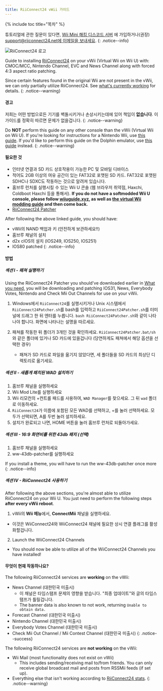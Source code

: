 ```yaml
---
title: RiiConnect24 vWii 가이드
---
```


{% include toc title="목차" %}

튜토리얼에 관한 질문이 있다면, [Wii Mini 해킹 디스코드 서버](https://discord.gg/rc24) 에 가입하거나(권장) [support@riiconnect24.net에 이메일을 보내세요](mailto:support@riiconnect24.net).
{: .notice--info}

![RiiConnect24 로고](/images/WiiRC24Logo.jpg)

Guide to installing [RiiConnect24](https://rc24.xyz) on your vWii (Virtual Wii on Wii U) with: CMOC/MCC, Nintendo Channel, EVC and News Channel along with forced 4:3 aspect ratio patching.

Since certain features found in the original Wii are not present in the vWii, we can only partially utilize RiiConnect24. See [what's currently working](#whats-currently-working) for details.
{: .notice--warning}

#### 경고

저희는 어떤 방법으로든 기기를 벽돌시키거나 손상시키는데에 있어 책임이 **없습니다**. 이 가이드를 정확히 따르면 문제가 없을겁니다.
{: .notice--warning}

Do **NOT** perform this guide on any other console than the vWii (Virtual Wii on Wii U). If you're looking for instructions for a Nintendo Wii, use [this guide](riiconnect24). If you'd like to perform this guide on the Dolphin emulator, use [this guide](riiconnect24-dolphin) instead.
{: .notice--warning}

#### 필요한 것

* 인터넷 연결과 SD 카드 상호작용이 가능한 PC 및 모바일 디바이스
* 적어도 2GB 이상의 여유 공간이 있는 FAT32로 포맷된 SD 카드. FAT32로 포맷된 SDHC나 SDXC도 작동하는 것으로 알려져 있습니다.
* 홈브루 런처를 실행시킬 수 있는 Wii U 콘솔 (웹 브라우저 취약점, Haxchi, Coldboot Haxchi 등을 통해서). **If you do not have a softmodded Wii U console, please follow [wiiuguide.xyz](https://wiiuguide.xyz), as well as [the virtual Wii modding guide](https://wiiuguide.xyz/#/vwii-modding) and then come back.**
* [RiiConnect24 Patcher](https://github.com/RiiConnect24/RiiConnect24-Patcher/releases)

After following the above linked guide, you should have:
* vWii의 NAND 백업과 키 (안전하게 보관하세요!!)
* 홈브루 채널의 설치
* d2x cIOS의 설치 (IOS249, IOS250, IOS251)
* IOS80 patched
{: .notice--info}

#### 방법

##### 섹션 I - 패쳐 실행하기

Using the RiiConnect24 Patcher you should've downloaded earlier in [What you need](#what-you-need), you will be downloading and patching IOS31, News, Everybody Votes, Nintendo and Check Mii Out Channels for use on your vWii.

1. Windows에서 `RiiConnect24`를 실행시키거나 Unix 시스템에서 `RiiConnect24Patcher.sh`를 bash를 입력하고 `RiiConnect24Patcher.sh`를 터미널에 드래그 한 뒤 엔터를 누릅니다. `bash RiiConnect24Patcher.sh`와 같이 나타나야 합니다. 화면에 나타나는 설명을 따르세요.

2. 패쳐를 작동한 뒤 폴더가 3개인 것을 확인하세요. `RiiConnect24Patcher.bat/sh`와 같은 폴더에 있거나 SD 카드에 있을겁니다 (당연하게도 패쳐에서 해당 옵션을 선택한 경우)
   - 패쳐가 SD 카드로 파일을 옮기지 않았다면, 세 폴더들을 SD 카드의 최상단 디렉토리로 옮기세요.

##### 섹션 II - 새롭게 패치된 WAD 설치하기

1. 홈브루 채널을 실행하세요
2. Wii Mod Lite를 실행하세요
3. Wii 리모컨의 +컨트롤 패드를 사용하여, `WAD Manager`를 찾으세요. 그 뒤 `wad` 폴더로 이동하세요.
4. `RiiConnect24`가 이름에 포함된 모든 WAD를 선택하고, +를 눌러 선택하세요. 모두가 선택되면, A를 두번 눌러 설치하세요.
5. 설치가 완료되고 나면, HOME 버튼을 눌러 홈브루 런처로 되돌아가세요.

##### 섹션 III - 16:9 화면비를 위한 43db 패치 (선택)

1. 홈브루 채널을 실행하세요
2. ww-43db-patcher를 실행하세요

If you install a theme, you will have to run the ww-43db-patcher once more
{: .notice--info}

##### 섹션 IV - RiiConnect24 사용하기

After following the above sections, you're almost able to utilize RiiConnect24 on your Wii U. You just need to perform the following steps **after every vWii reboot**.

1. vWii의 **Wii 메뉴**에서, **ConnectMii** 채널을 실행하세요.
* 이것은 WiiConnect24와 WiiConnect24 채널에 필요한 상시 연결 플래그를 활성화할겁니다.
2. Launch the WiiConnect24 Channels
* You should now be able to utilize all of the WiiConnect24 Channels you have installed!

#### 무엇이 현재 작동하나요?
The following RiiConnect24 services are **working** on the vWii:
* News Channel (대한민국 미출시)
    * 이 채널은 타임스탬프 문제의 영향을 받습니다. "최종 업데이트"와 글의 타임스탬프가 틀릴겁니다.
    * The banner data is also known to not work, returning `Unable to obtain data.`
* Forecast Channel (대한민국 미출시)
* Nintendo Channel (대한민국 미출시)
* Everybody Votes Channel (대한민국 미출시)
* Check Mii Out Channel / Mii Contest Channel (대한민국 미출시)
{: .notice--success}

The following RiiConnect24 services are **not working** on the vWii:
* Wii Mail (most functionality does not exist on vWii)
    * This includes sending/receiving mail to/from friends. You can only receive global broadcast mail and posts from RSSMii feeds (if set up).
* Everything else that isn't working according to [RiiConnect24 stats](https://rc24.xyz/stats/index.html).
{: .notice--warning}
